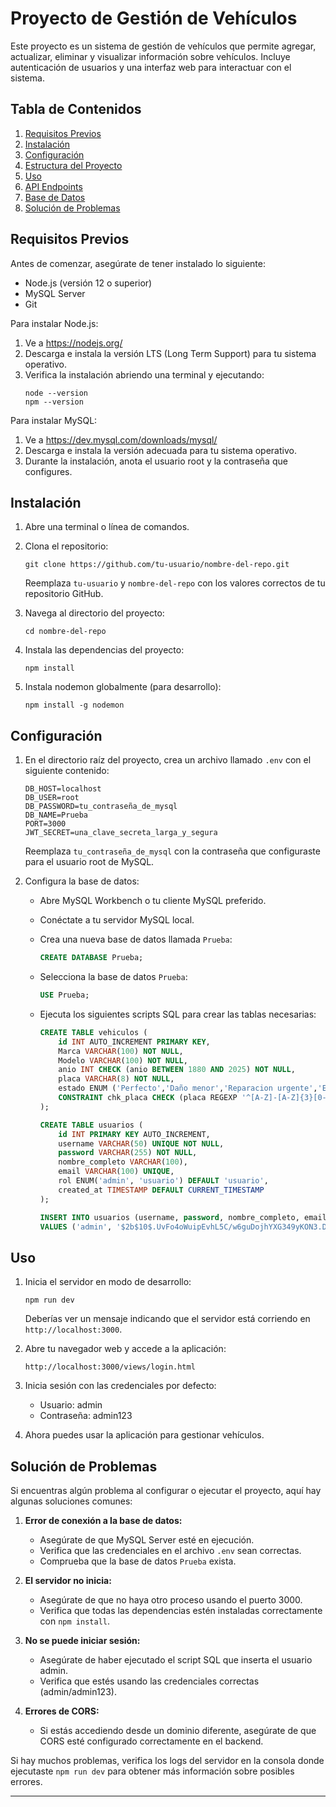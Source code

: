 # Proyecto de Gestión de Vehículos

Este proyecto es un sistema de gestión de vehículos que permite agregar, actualizar, eliminar y visualizar información sobre vehículos. Incluye autenticación de usuarios y una interfaz web para interactuar con el sistema.

## Tabla de Contenidos

1. [Requisitos Previos](#requisitos-previos)
2. [Instalación](#instalación)
3. [Configuración](#configuración)
4. [Estructura del Proyecto](#estructura-del-proyecto)
5. [Uso](#uso)
6. [API Endpoints](#api-endpoints)
7. [Base de Datos](#base-de-datos)
8. [Solución de Problemas](#solución-de-problemas)

## Requisitos Previos

Antes de comenzar, asegúrate de tener instalado lo siguiente:

- Node.js (versión 12 o superior)
- MySQL Server
- Git

Para instalar Node.js:
1. Ve a https://nodejs.org/
2. Descarga e instala la versión LTS (Long Term Support) para tu sistema operativo.
3. Verifica la instalación abriendo una terminal y ejecutando:
   ```
   node --version
   npm --version
   ```

Para instalar MySQL:
1. Ve a https://dev.mysql.com/downloads/mysql/
2. Descarga e instala la versión adecuada para tu sistema operativo.
3. Durante la instalación, anota el usuario root y la contraseña que configures.

## Instalación

1. Abre una terminal o línea de comandos.

2. Clona el repositorio:
   ```
   git clone https://github.com/tu-usuario/nombre-del-repo.git
   ```
   Reemplaza `tu-usuario` y `nombre-del-repo` con los valores correctos de tu repositorio GitHub.

3. Navega al directorio del proyecto:
   ```
   cd nombre-del-repo
   ```

4. Instala las dependencias del proyecto:
   ```
   npm install
   ```

5. Instala nodemon globalmente (para desarrollo):
   ```
   npm install -g nodemon
   ```

## Configuración

1. En el directorio raíz del proyecto, crea un archivo llamado `.env` con el siguiente contenido:
   ```
   DB_HOST=localhost
   DB_USER=root
   DB_PASSWORD=tu_contraseña_de_mysql
   DB_NAME=Prueba
   PORT=3000
   JWT_SECRET=una_clave_secreta_larga_y_segura
   ```
   Reemplaza `tu_contraseña_de_mysql` con la contraseña que configuraste para el usuario root de MySQL.

2. Configura la base de datos:
   - Abre MySQL Workbench o tu cliente MySQL preferido.
   - Conéctate a tu servidor MySQL local.
   - Crea una nueva base de datos llamada `Prueba`:
     ```sql
     CREATE DATABASE Prueba;
     ```
   - Selecciona la base de datos `Prueba`:
     ```sql
     USE Prueba;
     ```
   - Ejecuta los siguientes scripts SQL para crear las tablas necesarias:

     ```sql
     CREATE TABLE vehiculos (
         id INT AUTO_INCREMENT PRIMARY KEY,
         Marca VARCHAR(100) NOT NULL,
         Modelo VARCHAR(100) NOT NULL,
         anio INT CHECK (anio BETWEEN 1880 AND 2025) NOT NULL,
         placa VARCHAR(8) NOT NULL,
         estado ENUM ('Perfecto','Daño menor','Reparacion urgente','En reparacion','Descarte') NOT NULL DEFAULT 'Daño menor',
         CONSTRAINT chk_placa CHECK (placa REGEXP '^[A-Z]-[A-Z]{3}[0-9]{3}$')
     );

     CREATE TABLE usuarios (
         id INT PRIMARY KEY AUTO_INCREMENT,
         username VARCHAR(50) UNIQUE NOT NULL,
         password VARCHAR(255) NOT NULL,
         nombre_completo VARCHAR(100),
         email VARCHAR(100) UNIQUE,
         rol ENUM('admin', 'usuario') DEFAULT 'usuario',
         created_at TIMESTAMP DEFAULT CURRENT_TIMESTAMP
     );

     INSERT INTO usuarios (username, password, nombre_completo, email, rol)
     VALUES ('admin', '$2b$10$.UvFo4oWuipEvhL5C/w6guDojhYXG349yKON3.Dp.Dsm0U6VofDou', 'Administrador', 'admin@ejemplo.com', 'admin');
     ```

## Uso

1. Inicia el servidor en modo de desarrollo:
   ```
   npm run dev
   ```
   Deberías ver un mensaje indicando que el servidor está corriendo en `http://localhost:3000`.

2. Abre tu navegador web y accede a la aplicación:
   ```
   http://localhost:3000/views/login.html
   ```

3. Inicia sesión con las credenciales por defecto:
   - Usuario: admin
   - Contraseña: admin123

4. Ahora puedes usar la aplicación para gestionar vehículos.

## Solución de Problemas

Si encuentras algún problema al configurar o ejecutar el proyecto, aquí hay algunas soluciones comunes:

1. **Error de conexión a la base de datos:**
   - Asegúrate de que MySQL Server esté en ejecución.
   - Verifica que las credenciales en el archivo `.env` sean correctas.
   - Comprueba que la base de datos `Prueba` exista.

2. **El servidor no inicia:**
   - Asegúrate de que no haya otro proceso usando el puerto 3000.
   - Verifica que todas las dependencias estén instaladas correctamente con `npm install`.

3. **No se puede iniciar sesión:**
   - Asegúrate de haber ejecutado el script SQL que inserta el usuario admin.
   - Verifica que estés usando las credenciales correctas (admin/admin123).

4. **Errores de CORS:**
   - Si estás accediendo desde un dominio diferente, asegúrate de que CORS esté configurado correctamente en el backend.

Si hay muchos problemas, verifica los logs del servidor en la consola donde ejecutaste `npm run dev` para obtener más información sobre posibles errores.

---